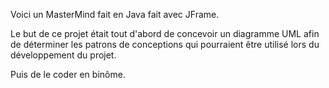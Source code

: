 Voici un MasterMind fait en Java fait avec JFrame.

Le but de ce projet était tout d'abord de concevoir un diagramme UML afin de déterminer les patrons de conceptions qui pourraient être utilisé lors du développement du projet.

Puis de le coder en binôme.
